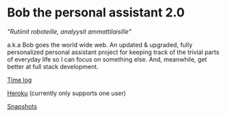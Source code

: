 # Bob the personal assistant 2.0

_"Rutiinit roboteille, analyysit ammattilaisille"_

a.k.a Bob goes the world wide web. An updated & upgraded, fully personalized personal assistant project for keeping track of the trivial parts of everyday life so I can focus on something else. And, meanwhile, get better at full stack development.

[Time log](https://github.com/korolainenriikka/Bob2/blob/master/timelog.md)

[Heroku](https://bobthepersonalassistant.herokuapp.com/) (currently only supports one user)

[Snapshots](https://github.com/korolainenriikka/Bob2/blob/master/snapshots/snapshots.md)
